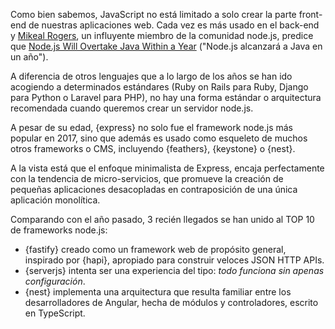 Como bien sabemos, JavaScript no está limitado a solo crear la parte front-end de nuestras aplicaciones web. Cada vez es más usado en el back-end y [Mikeal Rogers](https://github.com/mikeal), un influyente miembro de la comunidad node.js, predice que [Node.js Will Overtake Java Within a Year](https://thenewstack.io/open-source-profile-mikeal-rogers-node-js/) ("Node.js alcanzará a Java en un año").

A diferencia de otros lenguajes que a lo largo de los años se han ido acogiendo a determinados estándares (Ruby on Rails para Ruby, Django para Python o Laravel para PHP), no hay una forma estándar o arquitectura recomendada cuando queremos crear un servidor node.js.

A pesar de su edad, {express} no solo fue el framework node.js más popular en 2017, sino que además es usado como esqueleto de muchos otros frameworks o CMS, incluyendo {feathers}, {keystone} o {nest}.

A la vista está que el enfoque minimalista de Express, encaja perfectamente con la tendencia de micro-servicios, que promueve la creación de pequeñas aplicaciones desacopladas en contraposición de una única aplicación monolítica.

Comparando con el año pasado, 3 recién llegados se han unido al TOP 10 de frameworks node.js:

* {fastify} creado como un framework web de propósito general, inspirado por {hapi}, apropiado para construir veloces JSON HTTP APIs.
* {serverjs} intenta ser una experiencia del tipo: *todo funciona sin apenas configuración*.
* {nest} implementa una arquitectura que resulta familiar entre los desarrolladores de Angular, hecha de módulos y controladores, escrito en TypeScript.
